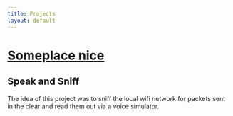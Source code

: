 ```yaml
---
title: Projects
layout: default
---
```


# [Someplace nice](/)

## Speak and Sniff

The idea of this project was to sniff the local wifi network for packets sent in the clear and read them out via a voice simulator.
